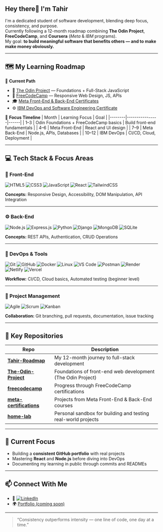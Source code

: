 ## Hey there👋 I'm Tahir

I'm a dedicated student of software development, blending deep focus, consistency, and purpose.  
Currently following a 12-month roadmap combining **The Odin Project**, **FreeCodeCamp**, and **Coursera** (*Meta* & *IBM* programs).  
My goal: **to build meaningful software that benefits others — and to make make money obviously.**

---

## 🗺️ My Learning Roadmap

📘 **Current Path**
- 🧱 [The Odin Project](https://www.theodinproject.com) — Foundations + Full-Stack JavaScript  
- 🧩 [FreeCodeCamp](https://www.freecodecamp.org) — Responsive Web Design, JS, APIs  
- 🎓 [Meta Front-End & Back-End Certificates](https://www.coursera.org/meta)  
- ⚙️ [IBM DevOps and Software Engineering Certificate](https://www.coursera.org/professional-certificates/devops-and-software-engineering)

📆 **Focus Timeline**
| Month | Learning Focus | Goal |
|--------|----------------|------|
| 1–3 | Odin Foundations + FreeCodeCamp basics | Build front-end fundamentals |
| 4–6 | Meta Front-End | React and UI design |
| 7–9 | Meta Back-End | Node.js, APIs, Databases |
| 10–12 | IBM DevOps | CI/CD, Cloud, Deployment |

---

## 💻 Tech Stack & Focus Areas

### 🧩 Front-End  
![HTML5](https://img.shields.io/badge/HTML5-E34F26?style=flat&logo=html5&logoColor=white)
![CSS3](https://img.shields.io/badge/CSS3-1572B6?style=flat&logo=css3&logoColor=white)
![JavaScript](https://img.shields.io/badge/JavaScript-F7DF1E?style=flat&logo=javascript&logoColor=black)
![React](https://img.shields.io/badge/React-20232A?style=flat&logo=react&logoColor=61DAFB)
![TailwindCSS](https://img.shields.io/badge/TailwindCSS-38B2AC?style=flat&logo=tailwind-css&logoColor=white)

**Concepts:** Responsive Design, Accessibility, DOM Manipulation, API Integration

---

### ⚙️ Back-End  
![Node.js](https://img.shields.io/badge/Node.js-43853D?style=flat&logo=node.js&logoColor=white)
![Express.js](https://img.shields.io/badge/Express.js-000000?style=flat&logo=express&logoColor=white)
![Python](https://img.shields.io/badge/Python-3776AB?style=flat&logo=python&logoColor=white)
![Django](https://img.shields.io/badge/Django-092E20?style=flat&logo=django&logoColor=white)
![MongoDB](https://img.shields.io/badge/MongoDB-47A248?style=flat&logo=mongodb&logoColor=white)
![SQLite](https://img.shields.io/badge/SQLite-003B57?style=flat&logo=sqlite&logoColor=white)

**Concepts:** REST APIs, Authentication, CRUD Operations

---

### 🚀 DevOps & Tools  
![Git](https://img.shields.io/badge/Git-F05032?style=flat&logo=git&logoColor=white)
![GitHub](https://img.shields.io/badge/GitHub-181717?style=flat&logo=github&logoColor=white)
![Docker](https://img.shields.io/badge/Docker-2496ED?style=flat&logo=docker&logoColor=white)
![Linux](https://img.shields.io/badge/Linux-FCC624?style=flat&logo=linux&logoColor=black)
![VS Code](https://img.shields.io/badge/VS%20Code-0078D4?style=flat&logo=visual-studio-code&logoColor=white)
![Postman](https://img.shields.io/badge/Postman-FF6C37?style=flat&logo=postman&logoColor=white)
![Render](https://img.shields.io/badge/Render-46E3B7?style=flat&logo=render&logoColor=black)
![Netlify](https://img.shields.io/badge/Netlify-00C7B7?style=flat&logo=netlify&logoColor=white)
![Vercel](https://img.shields.io/badge/Vercel-000000?style=flat&logo=vercel&logoColor=white)

**Workflow:** CI/CD, Cloud basics, Automated testing (beginner level)

---

### 🧭 Project Management  
![Agile](https://img.shields.io/badge/Agile-2496ED?style=flat&logo=agile&logoColor=white)
![Scrum](https://img.shields.io/badge/Scrum-6DB33F?style=flat&logo=scrumalliance&logoColor=white)
![Kanban](https://img.shields.io/badge/Kanban-007ACC?style=flat&logo=trello&logoColor=white)

**Collaboration:** Git branching, pull requests, documentation, issue tracking

---

## 🧱 Key Repositories

| Repo | Description |
|------|--------------|
| [**Tahir-Roadmap**](https://github.com/yourusername/Tahir-Roadmap) | My 12-month journey to full-stack development |
| [**The-Odin-Project**](https://github.com/yourusername/odin-foundations) | Foundations of front-end web development (The Odin Project) |
| [**freecodecamp**](https://github.com/yourusername/freecodecamp) | Progress through FreeCodeCamp certifications |
| [**meta-certifications**](https://github.com/yourusername/meta-certifications) | Projects from Meta Front-End & Back-End courses |
| [**home-lab**](https://github.com/yourusername/home-lab) | Personal sandbox for building and testing real-world projects |

---

## 🌱 Current Focus
- Building a **consistent GitHub portfolio** with real projects  
- Mastering **React** and **Node.js** before diving into DevOps  
- Documenting my learning in public through commits and READMEs  

---

## 📫 Connect With Me
- 💼 [![LinkedIn](https://img.shields.io/badge/LinkedIn-blue?style=flat&logo=linkedin)](https://www.linkedin.com/in/tahir-mustapha-tahir)
- 🌍 [Portfolio (coming soon)](https://github.com/yourusername)  

---

> “Consistency outperforms intensity — one line of code, one day at a time.”
